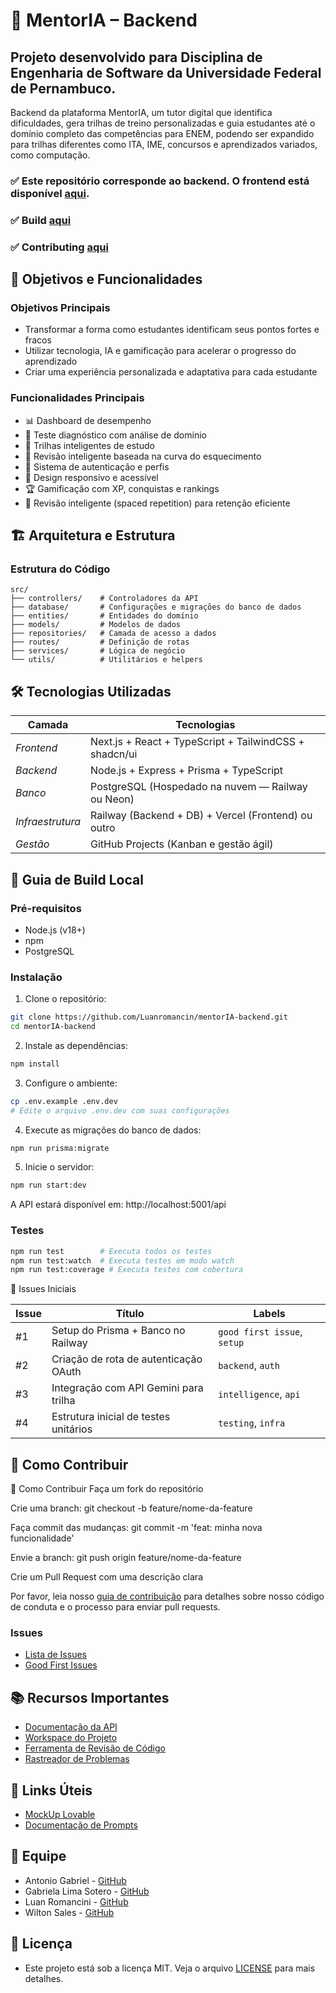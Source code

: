 # 🚀 MentorIA – Backend

## Projeto desenvolvido para Disciplina de Engenharia de Software da Universidade Federal de Pernambuco.

Backend da plataforma MentorIA, um tutor digital que identifica dificuldades, gera trilhas de treino personalizadas e guia estudantes até o domínio completo das competências para ENEM, podendo ser expandido para trilhas diferentes como ITA, IME, concursos e aprendizados variados, como computação.

### ✅ Este repositório corresponde **ao backend.** O frontend está disponível [aqui](https://github.com/gabrielalimasotero/MentorIA-Frontend).
### ✅ Build [aqui](https://github.com/Luanromancin/mentorIA-backend/blob/main/BUILD.md)
### ✅ Contributing [aqui](https://github.com/Luanromancin/mentorIA-backend/blob/main/CONTRIBUTING.md)

## 🎯 Objetivos e Funcionalidades

### Objetivos Principais
- Transformar a forma como estudantes identificam seus pontos fortes e fracos
- Utilizar tecnologia, IA e gamificação para acelerar o progresso do aprendizado
- Criar uma experiência personalizada e adaptativa para cada estudante

### Funcionalidades Principais
- 📊 Dashboard de desempenho
- 🧠 Teste diagnóstico com análise de domínio
- 🎯 Trilhas inteligentes de estudo
- 🔄 Revisão inteligente baseada na curva do esquecimento
- 🔐 Sistema de autenticação e perfis
- 📱 Design responsivo e acessível
- 🏆 Gamificação com XP, conquistas e rankings
- 🚀 Revisão inteligente (spaced repetition) para retenção eficiente

## 🏗️ Arquitetura e Estrutura

### Estrutura do Código
```plaintext
src/
├── controllers/    # Controladores da API
├── database/       # Configurações e migrações do banco de dados
├── entities/       # Entidades do domínio
├── models/         # Modelos de dados
├── repositories/   # Camada de acesso a dados
├── routes/         # Definição de rotas
├── services/       # Lógica de negócio
└── utils/          # Utilitários e helpers
```

## 🛠️ Tecnologias Utilizadas

| Camada       | Tecnologias                              |
|----------------|-------------------------------------------|
| *Frontend*  | Next.js + React + TypeScript + TailwindCSS + shadcn/ui |
| *Backend*   | Node.js + Express + Prisma + TypeScript  |
| *Banco*     | PostgreSQL (Hospedado na nuvem — Railway ou Neon) |
| *Infraestrutura* | Railway (Backend + DB) + Vercel (Frontend) ou outro |
| *Gestão*    | GitHub Projects (Kanban e gestão ágil)   |

## 🚀 Guia de Build Local

### Pré-requisitos
- Node.js (v18+)
- npm
- PostgreSQL

### Instalação

1. Clone o repositório:
```bash
git clone https://github.com/Luanromancin/mentorIA-backend.git
cd mentorIA-backend
```

2. Instale as dependências:
```bash
npm install
```

3. Configure o ambiente:
```bash
cp .env.example .env.dev
# Edite o arquivo .env.dev com suas configurações
```

4. Execute as migrações do banco de dados:
```bash
npm run prisma:migrate
```

5. Inicie o servidor:
```bash
npm run start:dev
```

A API estará disponível em: http://localhost:5001/api

### Testes
```bash
npm run test        # Executa todos os testes
npm run test:watch  # Executa testes em modo watch
npm run test:coverage # Executa testes com cobertura
```
🧩 Issues Iniciais

| Issue | Título                                | Labels                      |
| ----- | ------------------------------------- | --------------------------- |
| #1    | Setup do Prisma + Banco no Railway    | `good first issue`, `setup` |
| #2    | Criação de rota de autenticação OAuth | `backend`, `auth`           |
| #3    | Integração com API Gemini para trilha | `intelligence`, `api`       |
| #4    | Estrutura inicial de testes unitários | `testing`, `infra`          |



## 🤝 Como Contribuir

🤝 Como Contribuir
Faça um fork do repositório

Crie uma branch: git checkout -b feature/nome-da-feature

Faça commit das mudanças: git commit -m 'feat: minha nova funcionalidade'

Envie a branch: git push origin feature/nome-da-feature

Crie um Pull Request com uma descrição clara


Por favor, leia nosso [guia de contribuição](CONTRIBUTING.md) para detalhes sobre nosso código de conduta e o processo para enviar pull requests.

### Issues
- [Lista de Issues](https://github.com/Luanromancin/mentorIA-backend/issues)
- [Good First Issues](https://github.com/Luanromancin/mentorIA-backend/issues?q=is%3Aopen+is%3Aissue+label%3A%22good+first+issue%22)

## 📚 Recursos Importantes

- [Documentação da API](docs/api.md)
- [Workspace do Projeto](https://github.com/orgs/mentorIA/projects/1)
- [Ferramenta de Revisão de Código](https://github.com/Luanromancin/mentorIA-backend/pulls)
- [Rastreador de Problemas](https://github.com/Luanromancin/mentorIA-backend/issues)

## 🔗 Links Úteis

- [MockUp Lovable](https://enem-inteligente-trilhas.lovable.app)
- [Documentação de Prompts](https://docs.google.com/document/d/1UBrHngoffLZ_rZ41sQmcjgG_E-nV7RGi3b3HwKDuhQk/edit?usp=sharing)

## 👥 Equipe

- Antonio Gabriel - [GitHub](https://github.com/gabrielclemnt)
- Gabriela Lima Sotero - [GitHub](https://github.com/gabrielalimasotero)
- Luan Romancini - [GitHub](https://github.com/Luanromancin)
- Wilton Sales - [GitHub](https://github.com/WilSales)

## 📝 Licença

- Este projeto está sob a licença MIT. Veja o arquivo [LICENSE](LICENSE) para mais detalhes.



